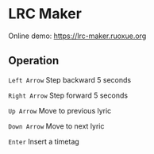 # LRC Maker
Online demo: https://lrc-maker.ruoxue.org
## Operation
`Left Arrow` Step backward 5 seconds

`Right Arrow` Step forward 5 seconds

`Up Arrow` Move to previous lyric

`Down Arrow` Move to next lyric

`Enter` Insert a timetag